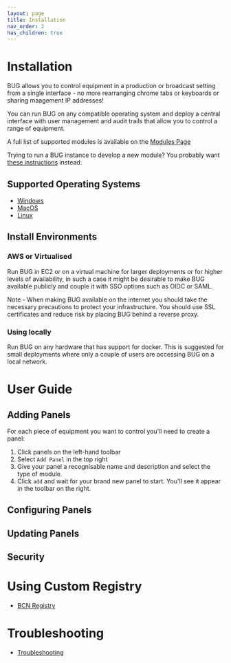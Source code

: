 ```yaml
---
layout: page
title: Installation
nav_order: 2
has_children: true
---
```


# Installation

BUG allows you to control equipment in a production or broadcast setting from a single interface - no more rearranging chrome tabs or keyboards or sharing maagement IP addresses!

You can run BUG on any compatible operating system and deploy a central interface with user management and audit trails that allow you to control a range of equipment.

A full list of supported modules is available on the [Modules Page](/pages/modules)

Trying to run a BUG instance to develop a new module? You probably want [these instructions](/pages/development) instead.

## Supported Operating Systems

-   [Windows](/pages/installation/windows.html)
-   [MacOS](/pages/installation/mac.html)
-   [Linux](/pages/installation/linux.html)

## Install Environments

### AWS or Virtualised

Run BUG in EC2 or on a virtual machine for larger deployments or for higher levels of availability, in such a case it might be desirable to make BUG available publicly and couple it with SSO options such as OIDC or SAML.

Note - When making BUG available on the internet you should take the necessary precautions to protect your infrastructure. You should use SSL certificates and reduce risk by placing BUG behind a reverse proxy.

### Using locally

Run BUG on any hardware that has support for docker. This is suggested for small deployments where only a couple of users are accessing BUG on a local network.

# User Guide

## Adding Panels

For each piece of equipment you want to control you'll need to create a panel:

1. Click panels on the left-hand toolbar
2. Select `Add Panel` in the top right
3. Give your panel a recognisable name and description and select the type of module.
4. Click `add` and wait for your brand new panel to start. You'll see it appear in the toolbar on the right.

## Configuring Panels

## Updating Panels

## Security

# Using Custom Registry

-   [BCN Registry](/pages/installation/registry.html)

# Troubleshooting

-   [Troubleshooting](/pages/installation/troubleshooting.html)
